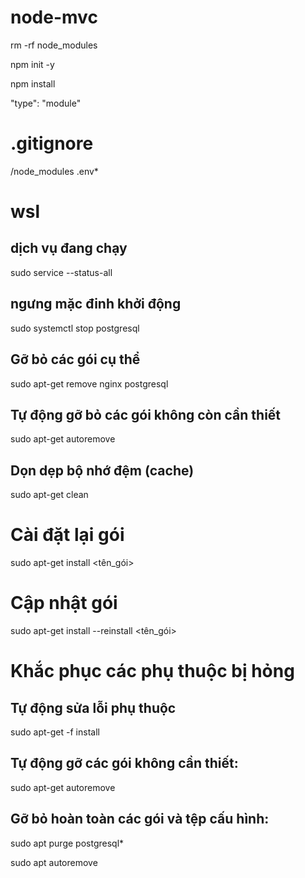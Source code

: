 # node-mvc
rm -rf node_modules

npm init -y

npm install

"type": "module"

# .gitignore
/node_modules
.env*

# wsl
## dịch vụ đang chạy
sudo service --status-all
## ngưng mặc đinh khởi động
sudo systemctl stop postgresql
## Gỡ bỏ các gói cụ thể
sudo apt-get remove nginx postgresql
## Tự động gỡ bỏ các gói không còn cần thiết
sudo apt-get autoremove
## Dọn dẹp bộ nhớ đệm (cache)
sudo apt-get clean
# Cài đặt lại gói
sudo apt-get install <tên_gói>
# Cập nhật gói
sudo apt-get install --reinstall <tên_gói>
# Khắc phục các phụ thuộc bị hỏng
## Tự động sửa lỗi phụ thuộc
sudo apt-get -f install
## Tự động gỡ các gói không cần thiết:
sudo apt-get autoremove

## Gỡ bỏ hoàn toàn các gói và tệp cấu hình:
sudo apt purge postgresql\*

sudo apt autoremove